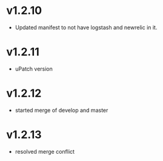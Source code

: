 v1.2.10
===================
* Updated manifest to not have logstash and newrelic in it.

v1.2.11
===================
* uPatch version

v1.2.12
===================
* started merge of develop and master

v1.2.13
===================
* resolved merge conflict
